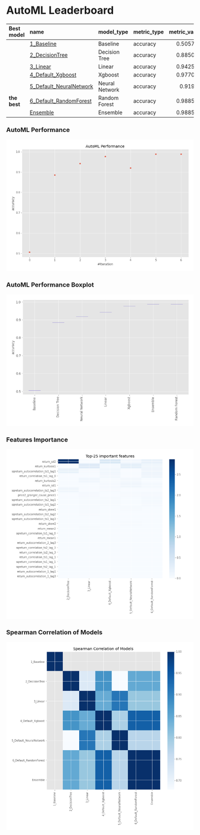 # AutoML Leaderboard

| Best model   | name                                                         | model_type     | metric_type   |   metric_value |   train_time |
|:-------------|:-------------------------------------------------------------|:---------------|:--------------|---------------:|-------------:|
|              | [1_Baseline](1_Baseline/README.md)                           | Baseline       | accuracy      |       0.505747 |        13.19 |
|              | [2_DecisionTree](2_DecisionTree/README.md)                   | Decision Tree  | accuracy      |       0.885057 |        17.01 |
|              | [3_Linear](3_Linear/README.md)                               | Linear         | accuracy      |       0.942529 |        16.28 |
|              | [4_Default_Xgboost](4_Default_Xgboost/README.md)             | Xgboost        | accuracy      |       0.977011 |        16.8  |
|              | [5_Default_NeuralNetwork](5_Default_NeuralNetwork/README.md) | Neural Network | accuracy      |       0.91954  |        14.89 |
| **the best** | [6_Default_RandomForest](6_Default_RandomForest/README.md)   | Random Forest  | accuracy      |       0.988506 |        20.58 |
|              | [Ensemble](Ensemble/README.md)                               | Ensemble       | accuracy      |       0.988506 |         0.3  |

### AutoML Performance
![AutoML Performance](ldb_performance.png)

### AutoML Performance Boxplot
![AutoML Performance Boxplot](ldb_performance_boxplot.png)

### Features Importance
![features importance across models](features_heatmap.png)



### Spearman Correlation of Models
![models spearman correlation](correlation_heatmap.png)

